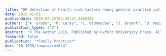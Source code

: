 ```yaml
---
title: "GP detection of health risk factors among general practice patients at risk of primary and secondary stroke"
date: 2015-01-01
publishDate: 2020-07-25T05:29:21.246833Z
authors: ["A. Grady", "M. Carey", "C. Oldmeadow", "J. Bryant", "D. Mazza", "R. Sanson-Fisher"]
publication_types: ["2"]
abstract: "© The Author 2015. Published by Oxford University Press. All rights reserved. Background. People with a history of stroke or heart disease are at increased risk of future stroke; therefore, identification of risk factors by GPs is critical. Objectives. To compare the following among general practice patients with and without a history of stroke or heart disease: (i) self-reported prevalence rates of lifestyle risk factors; (ii) accuracy of GP detection of patient-reported risk factors and (iii) average proportion of patient-reported risk factors detected by GPs. Methods. Consecutive patients attending a participating general practice clinic were invited to participate in a cross-sectional touchscreen survey assessing lifestyle risk factors in 2010-11. The GP of each consenting patient completed a corresponding survey assessing the patient's risk factors. Demographic characteristics of patients and GPs were obtained. Results. Data from 51 GPs and 564 patients were analysed. Patients without a history of stroke or heart disease reported significantly higher rates of smoking (12%) and risky alcohol consumption (56%) than patients with a history of stroke or heart disease (6% and 36%, respectively). Low sensitivity of GP detection of risk factors was found for all risk factors for all patients. Patients with a history of stroke or heart disease have a significantly higher mean proportion of risk factors detected by their GP compared to patients without a history of stroke or heart disease (P = 0.00). Conclusion. Given low sensitivity and specificity of GP detection of risk factors among patients, alternate methods of identification are needed. Research is required to determine strategies to facilitate secondary care of patients with a history of stroke or heart disease by GPs."
featured: false
publication: "*Family Practice*"
doi: "10.1093/fampra/cmv024"
---
```


